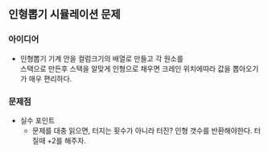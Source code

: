 ## 인형뽑기 시뮬레이션 문제

### 아이디어

- 인형뽑기 기계 안을 컬럼크기의 배열로 만들고 각 원소를  
  스택으로 만든후 스택을 알맞게 인형으로 채우면 크레인 위치에따라 값을 뽑아오기가 매우 편리하다.

### 문제점

- 실수 포인트
  - 문제를 대충 읽으면, 터지는 횟수가 아니라 터진? 인형 갯수를 반환해야한다.
    터질때 +2를 해주자.
